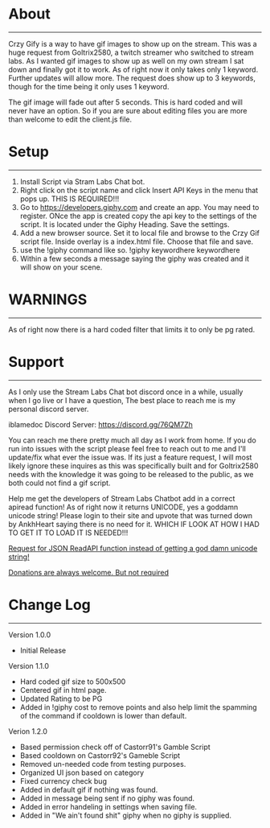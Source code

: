 # About
------
Crzy Gify is a way to have gif images to show up on the stream. This was a huge request from Goltrix2580, a twitch streamer
who switched to stream labs. As I wanted gif images to show up as well on my own stream I sat down and finally got it to work.
As of right now it only takes only 1 keyword. Further updates will allow more. The request does show up to 3 keywords, though
for the time being it only uses 1 keyword.

The gif image will fade out after 5 seconds. This is hard coded and will never have an option. So if you are sure about
editing files you are more than welcome to edit the client.js file.

# Setup
-------
1. Install Script via Stram Labs Chat bot.
2. Right click on the script name and click Insert API Keys in the menu that pops up. THIS IS REQUIRED!!!
3. Go to https://developers.giphy.com and create an app. You may need to register. ONce the app is created copy the api key
to the settings of the script. It is located under the Giphy Heading. Save the settings.
3. Add a new browser source. Set it to local file and browse to the Crzy Gif script file. Inside overlay is a index.html file.
Choose that file and save.
4. use the !giphy command like so. !giphy keywordhere keywordhere
5. Within a few seconds a message saying the giphy was created and it will show on your scene.


# WARNINGS
----------
As of right now there is a hard coded filter that limits it to only be pg rated.

# Support
----------
As I only use the Stream Labs Chat bot discord once in a while, usually when I go live or I have a question, The best place
to reach me is my personal discord server.

iblamedoc Discord Server: https://discord.gg/76QM7Zh

You can reach me there pretty much all day as I work from home. If you do run into issues with the script please feel free to
reach out to me and I'll update/fix what ever the issue was. If its just a feature request, I will most likely ignore these
inquires as this was specifically built and for Goltrix2580 needs with the knowledge it was going to be released to the public, as we
both could not find a gif script.

Help me get the developers of Stream Labs Chatbot add in a correct apiread function! As of right now it returns UNICODE, yes a goddamn unicode string! 
Please login to their site and upvote that was turned down by AnkhHeart saying there is no need for it. WHICH IF LOOK AT HOW I HAD TO GET IT TO LOAD 
IT IS NEEDED!!!

[Request for JSON ReadAPI function instead of getting a god damn unicode string!](https://ideas.streamlabs.com/ideas/SL-I-3215)

[Donations are always welcome. But not required](https://paypal.me/thecrzydoctor)

# Change Log
------------
Version 1.0.0
- Initial Release

Version 1.1.0
- Hard coded gif size to 500x500
- Centered gif in html page.
- Updated Rating to be PG
- Added in !giphy cost to remove points and also help limit the spamming of the command if cooldown is lower than default.

Verion 1.2.0
- Based permission check off of Castorr91's Gamble Script
- Based cooldown on Castorr92's Gameble Script
- Removed un-needed code from testing purposes.
- Organized UI json based on category
- Fixed currency check bug
- Added in default gif if nothing was found.
- Added in message being sent if no giphy was found.
- Added in error handeling in settings when saving file.
- Added in "We ain't found shit" giphy when no giphy is supplied.